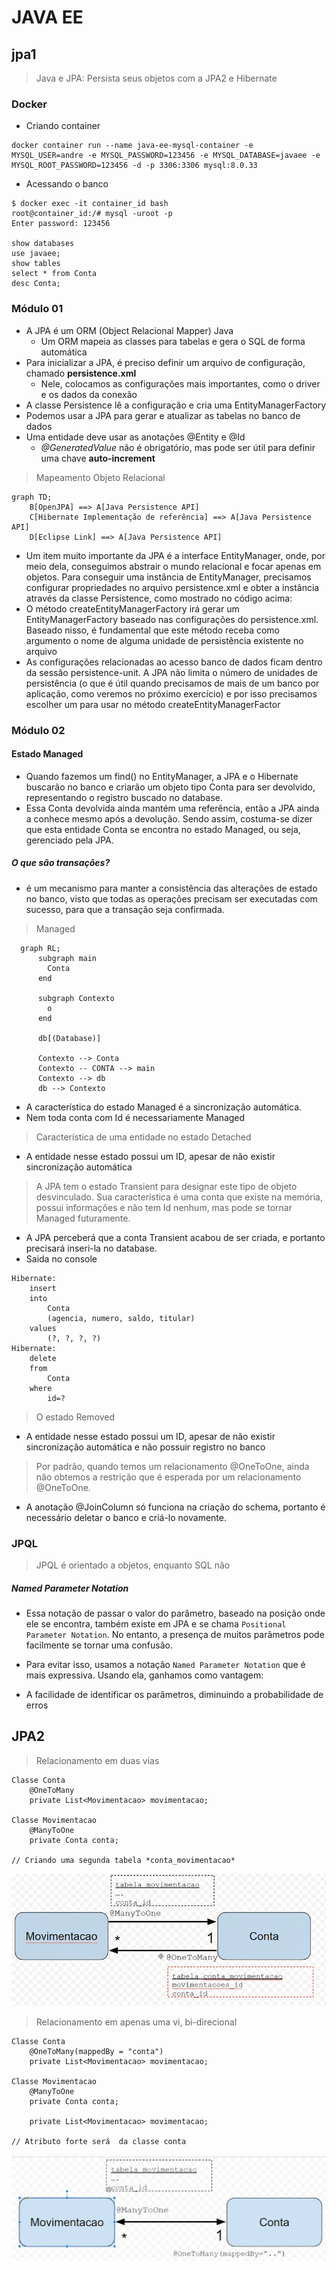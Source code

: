 # JAVA EE


## jpa1
> Java e JPA: Persista seus objetos com a JPA2 e Hibernate

### Docker

- Criando container
```
docker container run --name java-ee-mysql-container -e MYSQL_USER=andre -e MYSQL_PASSWORD=123456 -e MYSQL_DATABASE=javaee -e MYSQL_ROOT_PASSWORD=123456 -d -p 3306:3306 mysql:8.0.33
```
- Acessando o banco
```
$ docker exec -it container_id bash
root@container_id:/# mysql -uroot -p
Enter password: 123456

show databases
use javaee;
show tables
select * from Conta
desc Conta;
```

### Módulo 01

- A JPA é um ORM (Object Relacional Mapper) Java
    - Um ORM mapeia as classes para tabelas e gera o SQL de forma automática
- Para inicializar a JPA, é preciso definir um arquivo de configuração, chamado **persistence.xml**
    - Nele, colocamos as configurações mais importantes, como o driver e os dados da conexão
- A classe Persistence lê a configuração e cria uma EntityManagerFactory
- Podemos usar a JPA para gerar e atualizar as tabelas no banco de dados
- Uma entidade deve usar as anotações @Entity e @Id
    - *@GeneratedValue* não é obrigatório, mas pode ser útil para definir uma chave **auto-increment**


> Mapeamento Objeto Relacional

``` mermaid
graph TD;
    B[OpenJPA] ==> A[Java Persistence API]
    C[Hibernate Implementação de referência] ==> A[Java Persistence API]
    D[Eclipse Link] ==> A[Java Persistence API]

```

- Um item muito importante da JPA é a interface EntityManager, onde, por meio dela, conseguimos abstrair o mundo relacional e focar apenas em objetos. Para conseguir uma instância de EntityManager, precisamos configurar propriedades no arquivo persistence.xml e obter a instância através da classe Persistence, como mostrado no código acima:
- O método createEntityManagerFactory irá gerar um EntityManagerFactory baseado nas configurações do persistence.xml. Baseado nisso, é fundamental que este método receba como argumento o nome de alguma unidade de persistência existente no arquivo
- As configurações relacionadas ao acesso banco de dados ficam dentro da sessão persistence-unit. A JPA não limita o número de unidades de persistência (o que é útil quando precisamos de mais de um banco por aplicação, como veremos no próximo exercício) e por isso precisamos escolher um para usar no método createEntityManagerFactor

### Módulo 02

#### Estado Managed
- Quando fazemos um find() no EntityManager, a JPA e o Hibernate buscarão no banco e criarão um objeto tipo Conta para ser devolvido, representando o registro buscado no database.
- Essa Conta devolvida ainda mantém uma referência, então a JPA ainda a conhece mesmo após a devolução. Sendo assim, costuma-se dizer que esta entidade Conta se encontra no estado Managed, ou seja, gerenciado pela JPA.

##### O que são transações?
- é um mecanismo para manter a consistência das alterações de estado no banco, visto que todas as operações precisam ser executadas com sucesso, para que a transação seja confirmada.

> Managed

```mermaid
  graph RL;
      subgraph main
        Conta
      end

      subgraph Contexto
        o
      end

      db[(Database)]

      Contexto --> Conta
      Contexto -- CONTA --> main
      Contexto --> db
      db --> Contexto
```
- A característica do estado Managed é a sincronização automática.
- Nem toda conta com Id é necessariamente Managed

> Característica de uma entidade no estado Detached
- A entidade nesse estado possui um ID, apesar de não existir sincronização automática

>  A JPA tem o estado Transient para designar este tipo de objeto desvinculado. Sua característica é uma conta que existe na memória, possui informações e não tem Id nenhum, mas pode se tornar Managed futuramente.

- A JPA perceberá que a conta Transient acabou de ser criada, e portanto precisará inseri-la no database.
- Saida no console
```
Hibernate: 
    insert 
    into
        Conta
        (agencia, numero, saldo, titular) 
    values
        (?, ?, ?, ?)
Hibernate: 
    delete 
    from
        Conta 
    where
        id=?
```
> O estado Removed
- A entidade nesse estado possui um ID, apesar de não existir sincronização automática e não possuir registro no banco

> Por padrão, quando temos um relacionamento @OneToOne, ainda não obtemos a restrição que é esperada por um relacionamento @OneToOne.
- A anotação @JoinColumn só funciona na criação do schema, portanto é necessário deletar o banco e criá-lo novamente.

### JPQL
> JPQL é orientado a objetos, enquanto SQL não

##### Named Parameter Notation
- Essa notação de passar o valor do parâmetro, baseado na posição onde ele se encontra, também existe em JPA e se chama `Positional Parameter Notation`. No entanto, a presença de muitos parâmetros pode facilmente se tornar uma confusão.

- Para evitar isso, usamos a notação `Named Parameter Notation` que é mais expressiva. Usando ela, ganhamos como vantagem:

- A facilidade de identificar os parâmetros, diminuindo a probabilidade de erros

## JPA2
> Relacionamento em duas vias
```
Classe Conta
    @OneToMany
    private List<Movimentacao> movimentacao;

Classe Movimentacao
    @ManyToOne
    private Conta conta;

// Criando uma segunda tabela *conta_movimentacao*
```
![Unindo com mappedBy](./asserts/relacionamento_by_direcional.png)
> Relacionamento em apenas uma vi, bi-direcional
```
Classe Conta
    @OneToMany(mappedBy = "conta")
    private List<Movimentacao> movimentacao;

Classe Movimentacao
    @ManyToOne
    private Conta conta;

    private List<Movimentacao> movimentacao;

// Atributo forte será  da classe conta
```

![Unindo com mappedBy](./asserts/relacionamento_by_direcional2.png)
